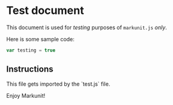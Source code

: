 # Test document
This document is used for <em>testing</em> purposes of `markunit.js` _only_.

Here is some sample code:
```js
var testing = true
```
## Instructions
<p>This file gets imported by the `test.js` file.</p>

Enjoy Markunit!
